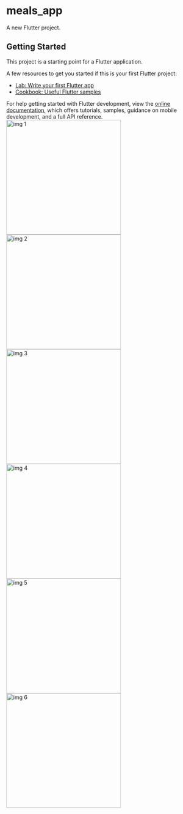 # meals_app

A new Flutter project.

## Getting Started

This project is a starting point for a Flutter application.

A few resources to get you started if this is your first Flutter project:

- [Lab: Write your first Flutter app](https://docs.flutter.dev/get-started/codelab)
- [Cookbook: Useful Flutter samples](https://docs.flutter.dev/cookbook)

For help getting started with Flutter development, view the
[online documentation](https://docs.flutter.dev/), which offers tutorials,
samples, guidance on mobile development, and a full API reference.
<img src="https://github.com/user-attachments/assets/0545e3da-ff12-4388-9b6c-08324cb0ee82" alt="img 1" width="300"/>
<img src="https://github.com/user-attachments/assets/d561e905-9526-4931-b53e-a0935efafbf4" alt="img 2" width="300"/>
<img src="https://github.com/user-attachments/assets/0fa8260b-9bf0-4044-ba7c-3f4ff0feb1dc" alt="img 3" width="300"/>
<img src="https://github.com/user-attachments/assets/962e1c99-da09-478d-83c3-5a6137ae839b" alt="img 4" width="300"/>
<img src="https://github.com/user-attachments/assets/b0e92e21-23db-499f-b3d7-559da82a3918" alt="img 5" width="300"/>
<img src="https://github.com/user-attachments/assets/8fabc233-e091-417b-80e7-853cb92fe8bc" alt="img 6" width="300"/>
